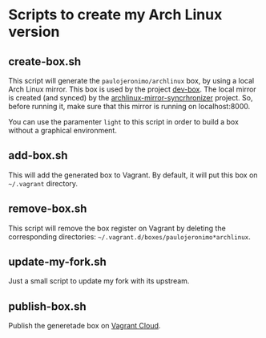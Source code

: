 # Scripts to create my Arch Linux version

## create-box.sh

This script will generate the `paulojeronimo/archlinux` box, by using a local Arch Linux mirror.
This box is used by the project [dev-box](https://github.com/paulojeronimo/dev-box).
The local mirror is created (and synced) by the
[archlinux-mirror-syncrhronizer](https://github.com/paulojeronimo/archlinux-mirror-synchronizer) project.
So, before running it, make sure that this mirror is running on localhost:8000.

You can use the paramenter `light` to this script in order to build a box without a graphical environment.

## add-box.sh

This will add the generated box to Vagrant.
By default, it will put this box on `~/.vagrant` directory.

## remove-box.sh

This script will remove the box register on Vagrant by deleting the corresponding directories:
`~/.vagrant.d/boxes/paulojeronimo*archlinux`.

## update-my-fork.sh

Just a small script to update my fork with its upstream.

## publish-box.sh

Publish the generetade box on [Vagrant Cloud](https://app.vagrantup.com/).
